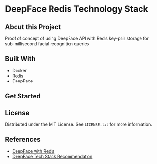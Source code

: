 # DeepFace Redis Technology Stack

## About this Project

Proof of concept of using DeepFace API with Redis key-pair storage for sub-millisecond facial recognition queries

## Built With

- Docker
- Redis
- DeepFace

## Get Started

## License

Distributed under the MIT License. See `LICENSE.txt` for more information.

## References
- [DeepFace with Redis](https://sefiks.com/2021/03/02/deep-face-recognition-with-redis/)
- [DeepFace Tech Stack Recommendation](https://sefiks.com/2021/03/31/tech-stack-recommendations-for-face-recognition/)
